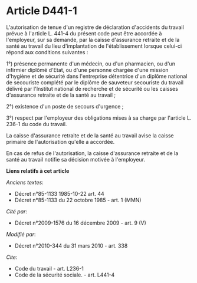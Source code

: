 # Article D441-1

L'autorisation de tenue d'un registre de déclaration d'accidents du travail prévue à l'article L. 441-4 du présent code peut
être accordée à l'employeur, sur sa demande, par la caisse d'assurance retraite et de la santé au travail du lieu
d'implantation de l'établissement lorsque celui-ci répond aux conditions suivantes : 

1°) présence permanente d'un médecin, ou d'un pharmacien, ou d'un infirmier diplômé d'Etat, ou d'une personne chargée d'une
mission d'hygiène et de sécurité dans l'entreprise détentrice d'un diplôme national de secouriste complété par le diplôme de
sauveteur secouriste du travail délivré par l'Institut national de recherche et de sécurité ou les caisses d'assurance
retraite et de la santé au travail ; 

2°) existence d'un poste de secours d'urgence ; 

3°) respect par l'employeur des obligations mises à sa charge par l'article L. 236-1 du code du travail. 

La caisse d'assurance retraite et de la santé au travail avise la caisse primaire de l'autorisation qu'elle a accordée. 

En cas de refus de l'autorisation, la caisse d'assurance retraite et de la santé au travail notifie sa décision motivée à
l'employeur.

**Liens relatifs à cet article**

_Anciens textes_:

  - Décret n°85-1133 1985-10-22 art. 44
  - Décret n°85-1133 du 22 octobre 1985 - art. 1 (MMN)

_Cité par_:

  - Décret n°2009-1576 du 16 décembre 2009 - art. 9 (V)

_Modifié par_:

  - Décret n°2010-344 du 31 mars 2010 - art. 338

_Cite_:

  - Code du travail - art. L236-1
  - Code de la sécurité sociale. - art. L441-4
